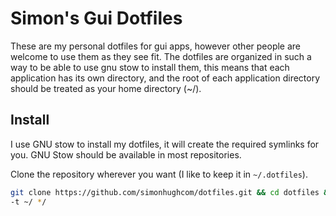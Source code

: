 # Simon's Gui Dotfiles

These are my personal dotfiles for gui apps, however other people are welcome to use them as they see fit.
The dotfiles are organized in such a way to be able to use gnu stow to install them, this means that each application has its own directory, and the root of each application directory should be treated as your home directory (~/).

## Install

I use GNU stow to install my dotfiles, it will create the required symlinks for you. GNU Stow should be available in most repositories.

Clone the repository wherever you want (I like to keep it in `~/.dotfiles`).

```bash
git clone https://github.com/simonhughcom/dotfiles.git && cd dotfiles && stow
-t ~/ */
```


